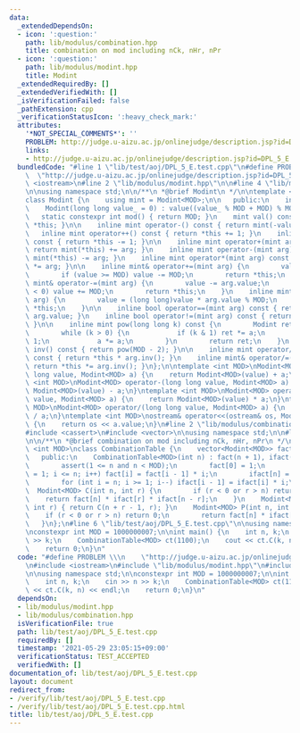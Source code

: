 ```yaml
---
data:
  _extendedDependsOn:
  - icon: ':question:'
    path: lib/modulus/combination.hpp
    title: combination on mod including nCk, nHr, nPr
  - icon: ':question:'
    path: lib/modulus/modint.hpp
    title: Modint
  _extendedRequiredBy: []
  _extendedVerifiedWith: []
  _isVerificationFailed: false
  _pathExtension: cpp
  _verificationStatusIcon: ':heavy_check_mark:'
  attributes:
    '*NOT_SPECIAL_COMMENTS*': ''
    PROBLEM: http://judge.u-aizu.ac.jp/onlinejudge/description.jsp?id=DPL_5_E
    links:
    - http://judge.u-aizu.ac.jp/onlinejudge/description.jsp?id=DPL_5_E
  bundledCode: "#line 1 \"lib/test/aoj/DPL_5_E.test.cpp\"\n#define PROBLEM \\\n  \
    \  \"http://judge.u-aizu.ac.jp/onlinejudge/description.jsp?id=DPL_5_E\"\n#include\
    \ <iostream>\n#line 2 \"lib/modulus/modint.hpp\"\n\n#line 4 \"lib/modulus/modint.hpp\"\
    \n\nusing namespace std;\n\n/**\n *@brief Modint\n */\n\ntemplate <int MOD>\n\
    class Modint {\n    using mint = Modint<MOD>;\n\n   public:\n    int value;\n\
    \    Modint(long long value_ = 0) : value((value_ % MOD + MOD) % MOD) {}\n\n \
    \   static constexpr int mod() { return MOD; }\n    mint val() const { return\
    \ *this; }\n\n    inline mint operator-() const { return mint(-value); }\n\n \
    \   inline mint operator++() const { return *this += 1; }\n    inline mint operator--()\
    \ const { return *this -= 1; }\n\n    inline mint operator+(mint arg) const {\
    \ return mint(*this) += arg; }\n    inline mint operator-(mint arg) const { return\
    \ mint(*this) -= arg; }\n    inline mint operator*(mint arg) const { return mint(*this)\
    \ *= arg; }\n\n    inline mint& operator+=(mint arg) {\n        value += arg.value;\n\
    \        if (value >= MOD) value -= MOD;\n        return *this;\n    }\n    inline\
    \ mint& operator-=(mint arg) {\n        value -= arg.value;\n        if (value\
    \ < 0) value += MOD;\n        return *this;\n    }\n    inline mint& operator*=(mint\
    \ arg) {\n        value = (long long)value * arg.value % MOD;\n        return\
    \ *this;\n    }\n\n    inline bool operator==(mint arg) const { return value ==\
    \ arg.value; }\n    inline bool operator!=(mint arg) const { return value != arg.value;\
    \ }\n\n    inline mint pow(long long k) const {\n        Modint ret = 1, a(*this);\n\
    \        while (k > 0) {\n            if (k & 1) ret *= a;\n            k >>=\
    \ 1;\n            a *= a;\n        }\n        return ret;\n    }\n    inline mint\
    \ inv() const { return pow(MOD - 2); }\n\n    inline mint operator/(mint arg)\
    \ const { return *this * arg.inv(); }\n    inline mint& operator/=(mint arg) {\
    \ return *this *= arg.inv(); }\n};\n\ntemplate <int MOD>\nModint<MOD> operator+(long\
    \ long value, Modint<MOD> a) {\n    return Modint<MOD>(value) + a;\n}\ntemplate\
    \ <int MOD>\nModint<MOD> operator-(long long value, Modint<MOD> a) {\n    return\
    \ Modint<MOD>(value) - a;\n}\ntemplate <int MOD>\nModint<MOD> operator*(long long\
    \ value, Modint<MOD> a) {\n    return Modint<MOD>(value) * a;\n}\ntemplate <int\
    \ MOD>\nModint<MOD> operator/(long long value, Modint<MOD> a) {\n    return Modint<MOD>(value)\
    \ / a;\n}\ntemplate <int MOD>\nostream& operator<<(ostream& os, Modint<MOD> a)\
    \ {\n    return os << a.value;\n}\n#line 2 \"lib/modulus/combination.hpp\"\n\n\
    #include <cassert>\n#include <vector>\n\nusing namespace std;\n\n#line 9 \"lib/modulus/combination.hpp\"\
    \n\n/**\n *@brief combination on mod including nCk, nHr, nPr\n */\n\ntemplate\
    \ <int MOD>\nclass CombinationTable {\n    vector<Modint<MOD>> fact, ifact;\n\n\
    \   public:\n    CombinationTable<MOD>(int n) : fact(n + 1), ifact(n + 1) {\n\
    \        assert(1 <= n and n < MOD);\n        fact[0] = 1;\n        for (int i\
    \ = 1; i <= n; i++) fact[i] = fact[i - 1] * i;\n        ifact[n] = fact[n].inv();\n\
    \        for (int i = n; i >= 1; i--) ifact[i - 1] = ifact[i] * i;\n    }\n  \
    \  Modint<MOD> C(int n, int r) {\n        if (r < 0 or r > n) return 0;\n    \
    \    return fact[n] * ifact[r] * ifact[n - r];\n    }\n    Modint<MOD> H(int n,\
    \ int r) { return C(n + r - 1, r); }\n    Modint<MOD> P(int n, int r) {\n    \
    \    if (r < 0 or r > n) return 0;\n        return fact[n] * ifact[n - r];\n \
    \   }\n};\n#line 6 \"lib/test/aoj/DPL_5_E.test.cpp\"\n\nusing namespace std;\n\
    \nconstexpr int MOD = 1000000007;\n\nint main() {\n    int n, k;\n    cin >> n\
    \ >> k;\n    CombinationTable<MOD> ct(1100);\n    cout << ct.C(k, n) << endl;\n\
    \    return 0;\n}\n"
  code: "#define PROBLEM \\\n    \"http://judge.u-aizu.ac.jp/onlinejudge/description.jsp?id=DPL_5_E\"\
    \n#include <iostream>\n#include \"lib/modulus/modint.hpp\"\n#include \"lib/modulus/combination.hpp\"\
    \n\nusing namespace std;\n\nconstexpr int MOD = 1000000007;\n\nint main() {\n\
    \    int n, k;\n    cin >> n >> k;\n    CombinationTable<MOD> ct(1100);\n    cout\
    \ << ct.C(k, n) << endl;\n    return 0;\n}\n"
  dependsOn:
  - lib/modulus/modint.hpp
  - lib/modulus/combination.hpp
  isVerificationFile: true
  path: lib/test/aoj/DPL_5_E.test.cpp
  requiredBy: []
  timestamp: '2021-05-29 23:05:15+09:00'
  verificationStatus: TEST_ACCEPTED
  verifiedWith: []
documentation_of: lib/test/aoj/DPL_5_E.test.cpp
layout: document
redirect_from:
- /verify/lib/test/aoj/DPL_5_E.test.cpp
- /verify/lib/test/aoj/DPL_5_E.test.cpp.html
title: lib/test/aoj/DPL_5_E.test.cpp
---
```

